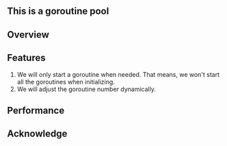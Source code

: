 ## This is a goroutine pool

## Overview

## Features
1. We will only start a goroutine when needed. That means, we won't start all the goroutines when initializing.
2. We will adjust the goroutine number dynamically.

## Performance

## Acknowledge